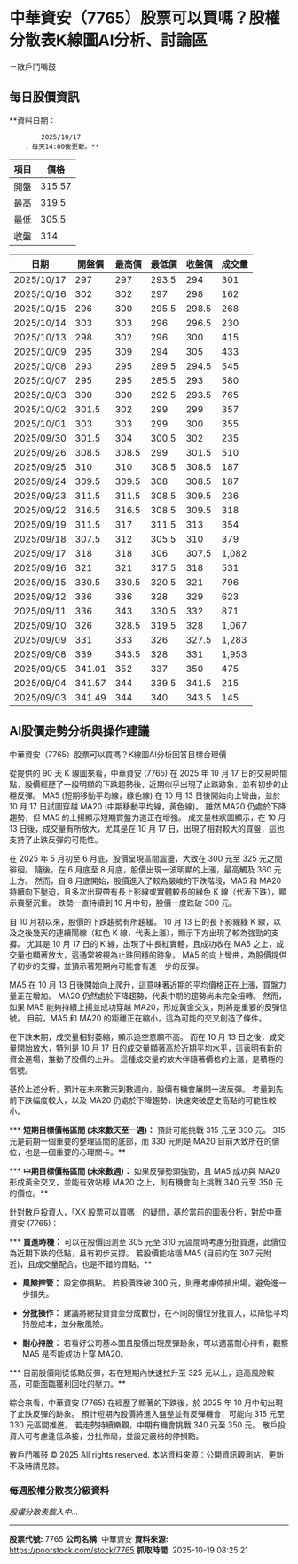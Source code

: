 # 中華資安（7765）股票可以買嗎？股權分散表K線圖AI分析、討論區
－散戶鬥嘴鼓

## 每日股價資訊

**資料日期：
        
            2025/10/17
        ，每天14:00後更新。**

| 項目 | 價格 |
|------|------|
| 開盤 | 315.57 |
| 最高 | 319.5 |
| 最低 | 305.5 |
| 收盤 | 314 |

| 日期 | 開盤價 | 最高價 | 最低價 | 收盤價 | 成交量 |
|------|--------|--------|--------|--------|--------|
| 2025/10/17 | 297 | 297 | 293.5 | 294 | 301 |
| 2025/10/16 | 302 | 302 | 297 | 298 | 162 |
| 2025/10/15 | 296 | 300 | 295.5 | 298.5 | 268 |
| 2025/10/14 | 303 | 303 | 296 | 296.5 | 230 |
| 2025/10/13 | 298 | 302 | 296 | 300 | 415 |
| 2025/10/09 | 295 | 309 | 294 | 305 | 433 |
| 2025/10/08 | 293 | 295 | 289.5 | 294.5 | 545 |
| 2025/10/07 | 295 | 295 | 285.5 | 293 | 580 |
| 2025/10/03 | 300 | 300 | 292.5 | 293.5 | 765 |
| 2025/10/02 | 301.5 | 302 | 299 | 299 | 357 |
| 2025/10/01 | 303 | 303 | 299 | 300 | 355 |
| 2025/09/30 | 301.5 | 304 | 300.5 | 302 | 235 |
| 2025/09/26 | 308.5 | 308.5 | 299 | 301.5 | 510 |
| 2025/09/25 | 310 | 310 | 308.5 | 308.5 | 187 |
| 2025/09/24 | 309.5 | 309.5 | 308 | 308.5 | 187 |
| 2025/09/23 | 311.5 | 311.5 | 308.5 | 309.5 | 236 |
| 2025/09/22 | 316.5 | 316.5 | 308.5 | 309.5 | 318 |
| 2025/09/19 | 311.5 | 317 | 311.5 | 313 | 354 |
| 2025/09/18 | 307.5 | 312 | 305.5 | 310 | 379 |
| 2025/09/17 | 318 | 318 | 306 | 307.5 | 1,082 |
| 2025/09/16 | 321 | 321 | 317.5 | 318 | 531 |
| 2025/09/15 | 330.5 | 330.5 | 320.5 | 321 | 796 |
| 2025/09/12 | 336 | 336 | 328 | 329 | 623 |
| 2025/09/11 | 336 | 343 | 330.5 | 332 | 871 |
| 2025/09/10 | 326 | 328.5 | 319.5 | 328 | 1,067 |
| 2025/09/09 | 331 | 333 | 326 | 327.5 | 1,283 |
| 2025/09/08 | 339 | 343.5 | 328 | 331 | 1,953 |
| 2025/09/05 | 341.01 | 352 | 337 | 350 | 475 |
| 2025/09/04 | 341.57 | 344 | 339.5 | 341.5 | 215 |
| 2025/09/03 | 341.49 | 344 | 340 | 343.5 | 145 |

## AI股價走勢分析與操作建議

中華資安（7765）股票可以買嗎？K線圖AI分析回答目標合理價

從提供的 90 天 K 線圖來看，中華資安 (7765) 在 2025 年 10 月 17 日的交易時間點，股價經歷了一段明顯的下跌趨勢後，近期似乎出現了止跌跡象，並有初步的止穩反彈。 MA5 (短期移動平均線，綠色線) 在 10 月 13 日後開始向上彎曲，並於 10 月 17 日試圖穿越 MA20 (中期移動平均線，黃色線)。 雖然 MA20 仍處於下降趨勢，但 MA5 的上揚顯示短期買盤力道正在增強。 成交量柱狀圖顯示，在 10 月 13 日後，成交量有所放大，尤其是在 10 月 17 日，出現了相對較大的買盤，這也支持了止跌反彈的可能性。

在 2025 年 5 月初至 6 月底，股價呈現區間震盪，大致在 300 元至 325 元之間徘徊。 隨後，在 6 月底至 8 月底，股價出現一波明顯的上漲，最高觸及 360 元上方。 然而，自 8 月底開始，股價進入了較為嚴峻的下跌階段，MA5 和 MA20 持續向下壓迫，且多次出現帶有長上影線或實體較長的綠色 K 線（代表下跌），顯示賣壓沉重。 跌勢一直持續到 10 月中旬，股價一度跌破 300 元。

自 10 月初以來，股價的下跌趨勢有所趨緩。 10 月 13 日的長下影線綠 K 線，以及之後幾天的連續陽線（紅色 K 線，代表上漲），顯示下方出現了較為強勁的支撐。 尤其是 10 月 17 日的 K 線，出現了中長紅實體，且成功收在 MA5 之上，成交量也顯著放大，這通常被視為止跌回穩的跡象。 MA5 的向上彎曲，為股價提供了初步的支撐，並預示著短期內可能會有進一步的反彈。

MA5 在 10 月 13 日後開始向上爬升，這意味著近期的平均價格正在上漲，買盤力量正在增加。 MA20 仍然處於下降趨勢，代表中期的趨勢尚未完全扭轉。 然而，如果 MA5 能夠持續上揚並成功穿越 MA20，形成黃金交叉，則將是重要的反彈信號。 目前，MA5 和 MA20 的距離正在縮小，這為可能的交叉創造了條件。

在下跌末期，成交量相對萎縮，顯示追空意願不高。 而在 10 月 13 日之後，成交量開始放大，特別是 10 月 17 日的成交量顯著高於近期平均水平，這表明有新的資金進場，推動了股價的上升。 這種成交量的放大伴隨著價格的上漲，是積極的信號。

基於上述分析，預計在未來數天到數週內，股價有機會展開一波反彈。 考量到先前下跌幅度較大，以及 MA20 仍處於下降趨勢，快速突破歷史高點的可能性較小。

***   **短期目標價格區間 (未來數天至一週)：** 預計可能挑戰 315 元至 330 元。 315 元是前期一個重要的整理區間的底部，而 330 元則是 MA20 目前大致所在的價位，也是一個重要的心理關卡。**

***   **中期目標價格區間 (未來數週)：** 如果反彈勢頭強勁，且 MA5 成功與 MA20 形成黃金交叉，並能有效站穩 MA20 之上，則有機會向上挑戰 340 元至 350 元的價位。**

針對散戶投資人，「XX 股票可以買嗎」的疑問，基於當前的圖表分析，對於中華資安 (7765)：

***   **買進時機：** 可以在股價回測至 305 元至 310 元區間時考慮分批買進，此價位為近期下跌的低點，且有初步支撐。 若股價能站穩 MA5 (目前約在 307 元附近)，且成交量配合，也是不錯的買點。**

*   **風險控管：** 設定停損點。 若股價跌破 300 元，則應考慮停損出場，避免進一步損失。

*   **分批操作：** 建議將總投資資金分成數份，在不同的價位分批買入，以降低平均持股成本，並分散風險。

*   **耐心持股：** 若看好公司基本面且股價出現反彈跡象，可以適當耐心持有，觀察 MA5 是否能成功上穿 MA20。

***   目前股價剛從低點反彈，若在短期內快速拉升至 325 元以上，追高風險較高，可能面臨獲利回吐的壓力。**

綜合來看，中華資安 (7765) 在經歷了顯著的下跌後，於 2025 年 10 月中旬出現了止跌反彈的跡象。 預計短期內股價將進入盤整並有反彈機會，可能向 315 元至 330 元區間推進。 若走勢持續樂觀，中期有機會挑戰 340 元至 350 元。 散戶投資人可考慮逢低承接，分批佈局，並設定嚴格的停損點。

散戶鬥嘴鼓 © 2025 All rights reserved. 本站資料來源：公開資訊觀測站，更新不及時請見諒。

### 每週股權分散表分級資料

*股權分散表載入中...*

---

**股票代號:** 7765
**公司名稱:** 中華資安
**資料來源:** https://poorstock.com/stock/7765
**抓取時間:** 2025-10-19 08:25:21